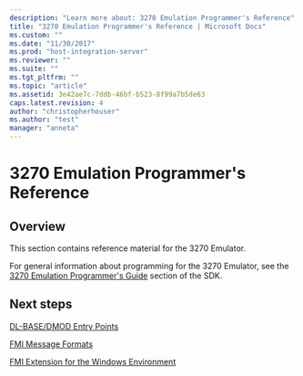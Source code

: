 ```yaml
---
description: "Learn more about: 3270 Emulation Programmer's Reference"
title: "3270 Emulation Programmer's Reference | Microsoft Docs"
ms.custom: ""
ms.date: "11/30/2017"
ms.prod: "host-integration-server"
ms.reviewer: ""
ms.suite: ""
ms.tgt_pltfrm: ""
ms.topic: "article"
ms.assetid: 3e42ae7c-7ddb-46bf-b523-8f99a7b5de63
caps.latest.revision: 4
author: "christopherhouser"
ms.author: "test"
manager: "anneta"
---
```

# 3270 Emulation Programmer's Reference

## Overview
This section contains reference material for the 3270 Emulator.  
  
 For general information about programming for the 3270 Emulator, see the [3270 Emulation Programmer's Guide](3270-emulation-programmer-s-guide1.md) section of the SDK.  
  
## Next steps
 [DL-BASE/DMOD Entry Points](../core/dl-base-dmod-entry-points1.md)  
  
 [FMI Message Formats](../core/fmi-message-formats2.md)  
  
 [FMI Extension for the Windows Environment](../core/fmi-extension-for-the-windows-environment1.md)
